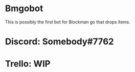 # Bmgobot
This is possibly the first bot for Blockman go that drops items.
# Discord: Somebody#7762
# Trello: WIP
